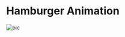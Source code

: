 # Hamburger Animation

![pic](https://d13yacurqjgara.cloudfront.net/users/14268/screenshots/1746065/video.gif)
